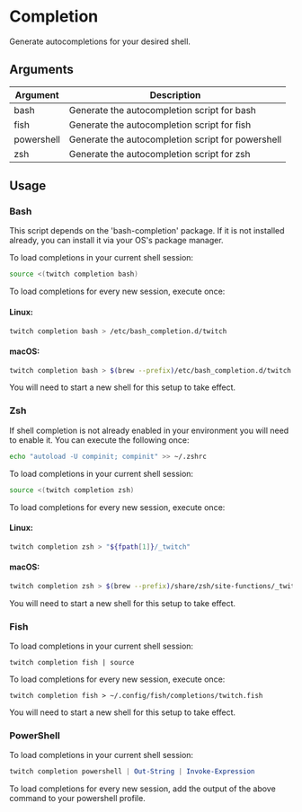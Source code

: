 # Completion

Generate autocompletions for your desired shell.

## Arguments

| Argument   | Description                                       |
| ---------- | ------------------------------------------------- |
| bash       | Generate the autocompletion script for bash       |
| fish       | Generate the autocompletion script for fish       |
| powershell | Generate the autocompletion script for powershell |
| zsh        | Generate the autocompletion script for zsh        |

## Usage

### Bash

This script depends on the 'bash-completion' package.
If it is not installed already, you can install it via your OS's package manager.

To load completions in your current shell session:

```bash
source <(twitch completion bash)
```

To load completions for every new session, execute once:

#### Linux:

```bash
twitch completion bash > /etc/bash_completion.d/twitch
```

#### macOS:

```bash
twitch completion bash > $(brew --prefix)/etc/bash_completion.d/twitch
```

You will need to start a new shell for this setup to take effect.

### Zsh

If shell completion is not already enabled in your environment you will need
to enable it. You can execute the following once:

```zsh
echo "autoload -U compinit; compinit" >> ~/.zshrc
```

To load completions in your current shell session:

```zsh
source <(twitch completion zsh)
```

To load completions for every new session, execute once:

#### Linux:

```zsh
twitch completion zsh > "${fpath[1]}/_twitch"
```

#### macOS:

```zsh
twitch completion zsh > $(brew --prefix)/share/zsh/site-functions/_twitch
```

You will need to start a new shell for this setup to take effect.

### Fish

To load completions in your current shell session:

```fish
twitch completion fish | source
```

To load completions for every new session, execute once:

```fish
twitch completion fish > ~/.config/fish/completions/twitch.fish
```

You will need to start a new shell for this setup to take effect.

### PowerShell

To load completions in your current shell session:

```powershell
twitch completion powershell | Out-String | Invoke-Expression
```

To load completions for every new session, add the output of the above command
to your powershell profile.
